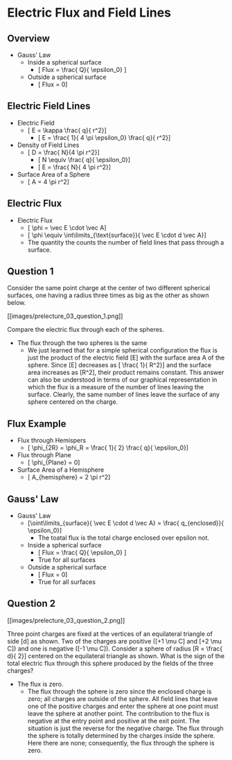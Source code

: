 # Electric Flux and Field Lines

## Overview
* Gauss' Law
  * Inside a spherical surface 
     * \[ Flux = \frac{ Q}{ \epsilon_0} \]
  * Outside a spherical surface
     * \[ Flux = 0\]

## Electric Field Lines

* Electric Field
  * \[ E = \kappa \frac{ q}{ r^2}\]
       * \[ E = \frac{ 1}{ 4 \pi \epsilon_0} \frac{ q}{ r^2}\]
* Density of Field Lines
  * \[ D = \frac{ N}{4 \pi r^2}\]
     * \[ N \equiv \frac{ q}{ \epsilon_0}\]
     * \[ E = \frac{ N}{ 4 \pi r^2}\]
* Surface Area of a Sphere
  * \[ A = 4 \pi r^2\]

## Electric Flux
* Electric Flux
  * \[ \phi = \vec E \cdot \vec A\]
  * \[ \phi \equiv \int\limits_{\text{surface}}{ \vec E \cdot d \vec A}\]
  * The quantity the counts the number of field lines that pass 
    through a surface.

## Question 1

Consider the same point charge at the center of two different spherical 
surfaces, one having a radius three times as big as the other as shown below.

[[images/prelecture_03_question_1.png]]

Compare the electric flux through each of the spheres.
* The flux through the two spheres is the same
  *  We just learned that for a simple spherical configuration the flux is 
    just the product of the electric field \[E\] with the surface area A of the 
    sphere. Since \[E\] decreases as \[ \frac{ 1}{ R^2}\] and the surface area 
    increases as \[R^2\], their product remains constant. This answer can also 
    be understood in terms of our graphical representation in which the flux 
    is a measure of the number of lines leaving the surface. Clearly, the same 
    number of lines leave the surface of any sphere centered on the charge.

## Flux Example
* Flux through Hemispers
  * \[ \phi_{2R} = \phi_R = \frac{ 1}{ 2} \frac{ q}{ \epsilon_0}\]
* Flux through Plane
  * \[ \phi_{Plane} = 0\]
* Surface Area of a Hemisphere
  * \[ A_{hemisphere} = 2 \pi r^2\]


## Gauss' Law
* Gauss' Law
  * \[\oint\limits_{surface}{ \vec E \cdot d \vec A} = \frac{ q_{enclosed}}{ \epsilon_0}\]
     * The toatal flux is the total charge enclosed over epsilon not.
  * Inside a spherical surface 
     * \[ Flux = \frac{ Q}{ \epsilon_0} \]
     * True for all surfaces
  * Outside a spherical surface
     * \[ Flux = 0\]
     * True for all surfaces

## Question 2

[[images/prelecture_03_question_2.png]]

Three point charges are fixed at the vertices of an equilateral triangle of 
side \[d\] as shown. Two of the charges are positive (\[+1 \mu C\] and \[+2 \mu C\]) 
and one is negative (\[-1 \mu C\]). Consider a sphere of radius \[R = \frac{ d}{ 2}\]
centered on the equilateral triangle as shown. What is the sign of the total electric 
flux through this sphere produced by the fields of the three charges?

* The flux is zero.
  * The flux through the sphere is zero since the enclosed charge is zero; all charges 
    are outside of the sphere. All field lines that leave one of the positive charges 
    and enter the sphere at one point must leave the sphere at another point. The 
    contribution to the flux is negative at the entry point and positive at the exit 
    point. The situation is just the reverse for the negative charge. The flux through 
    the sphere is totally determined by the charges inside the sphere. Here there are 
    none; consequently, the flux through the sphere is zero.